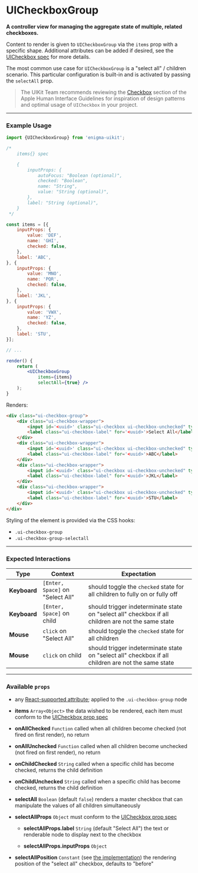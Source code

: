 # UICheckboxGroup
__A controller view for managing the aggregate state of multiple, related checkboxes.__

Content to render is given to `UICheckboxGroup` via the `items` prop with a specific shape. Additional attributes can be added if desired, see the [UICheckbox spec](../UICheckbox/README.md) for more details.

The most common use case for `UICheckboxGroup` is a "select all" / children scenario. This particular configuration is built-in and is activated by passing the `selectAll` prop.

> The UIKit Team recommends reviewing the [Checkbox](https://developer.apple.com/library/mac/documentation/UserExperience/Conceptual/OSXHIGuidelines/ControlsButtons.html#//apple_ref/doc/uid/20000957-CH48-SW9) section of the Apple Human Interface Guidelines for inspiration of design patterns and optimal usage of `UICheckbox` in your project.

---

### Example Usage

```jsx
import {UICheckboxGroup} from 'enigma-uikit';

/*
    items{} spec

    {
        inputProps: {
            autoFocus: "Boolean (optional)",
            checked: "Boolean",
            name: "String",
            value: "String (optional)",
        },
        label: "String (optional)",
    }
 */

const items = [{
    inputProps: {
        value: 'DEF',
        name: 'GHI',
        checked: false,
    },
    label: 'ABC',
}, {
    inputProps: {
        value: 'MNO',
        name: 'PQR',
        checked: false,
    },
    label: 'JKL',
}, {
    inputProps: {
        value: 'VWX',
        name: 'YZ',
        checked: false,
    },
    label: 'STU',
}];

// ...

render() {
    return (
        <UICheckboxGroup
            items={items}
            selectAll={true} />
    );
}
```

Renders:

```html
<div class="ui-checkbox-group">
    <div class="ui-checkbox-wrapper">
        <input id='<uuid>' class="ui-checkbox ui-checkbox-unchecked" type="checkbox" aria-checked="false" />
        <label class="ui-checkbox-label" for='<uuid>'>Select All</label>
    </div>
    <div class="ui-checkbox-wrapper">
        <input id='<uuid>' class="ui-checkbox ui-checkbox-unchecked" type="checkbox" aria-checked="false" value="DEF" name="GHI" />
        <label class="ui-checkbox-label" for='<uuid>'>ABC</label>
    </div>
    <div class="ui-checkbox-wrapper">
        <input id='<uuid>' class="ui-checkbox ui-checkbox-unchecked" type="checkbox" aria-checked="false" value="MNO" name="PQR" />
        <label class="ui-checkbox-label" for='<uuid>'>JKL</label>
    </div>
    <div class="ui-checkbox-wrapper">
        <input id='<uuid>' class="ui-checkbox ui-checkbox-unchecked" type="checkbox" aria-checked="false" value="VWX" name="YZ" />
        <label class="ui-checkbox-label" for='<uuid>'>STU</label>
    </div>
</div>
```

Styling of the element is provided via the CSS hooks:

- `.ui-checkbox-group`
- `.ui-checkbox-group-selectall`

---

### Expected Interactions

Type | Context | Expectation
---- | ------- | -----------
__Keyboard__ | `[Enter, Space]` on "Select All" | should toggle the `checked` state for all children to fully on or fully off
__Keyboard__ | `[Enter, Space]` on child | should trigger indeterminate state on "select all" checkbox if all children are not the same state
__Mouse__ | `click` on "Select All" | should toggle the `checked` state for all children
__Mouse__ | `click` on child | should trigger indeterminate state on "select all" checkbox if all children are not the same state

---

### Available `props`

- any [React-supported attribute](https://facebook.github.io/react/docs/tags-and-attributes.html#html-attributes); applied to the `.ui-checkbox-group` node

- __items__ `Array<Object>`
  the data wished to be rendered, each item must conform to the [UICheckbox prop spec](../UICheckbox/README.md)

- __onAllChecked__ `Function`
  called when all children become checked (not fired on first render), no return

- __onAllUnchecked__ `Function`
  called when all children become unchecked (not fired on first render), no return

- __onChildChecked__ `String`
  called when a specific child has become checked, returns the child definition

- __onChildUnchecked__ `String`
  called when a specific child has become checked, returns the child definition

- __selectAll__ `Boolean`
  (default `false`) renders a master checkbox that can manipulate the values of all children simultaneously

- __selectAllProps__ `Object`
  must conform to the [UICheckbox prop spec](../UICheckbox/README.md)

    - __selectAllProps.label__ `String`
      (default "Select All") the text or renderable node to display next to the checkbox

    - __selectAllProps.inputProps__ `Object`

- __selectAllPosition__ `Constant` (see [the implementation](index.js))
  the rendering position of the "select all" checkbox, defaults to "before"
